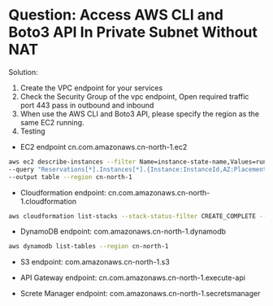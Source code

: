 # Question: Access AWS CLI and Boto3 API In Private Subnet Without NAT

Solution: 
1. Create the VPC endpoint for your services
2. Check the Security Group of the vpc endpoint, Open required traffic port 443 pass in outbound and inbound
3. When use the AWS CLI and Boto3 API, please specify the region as the same EC2 running.
4. Testing

- EC2 endpoint cn.com.amazonaws.cn-north-1.ec2
```bash
aws ec2 describe-instances --filter Name=instance-state-name,Values=running \
--query "Reservations[*].Instances[*].{Instance:InstanceId,AZ:Placement.AvailabilityZone,Name:Tags[?Key=='Name']|[0].Value}" \
--output table --region cn-north-1
```

- Cloudformation endpoint: cn.com.amazonaws.cn-north-1.cloudformation
```bash
aws cloudformation list-stacks --stack-status-filter CREATE_COMPLETE --region cn-north-1 --output table
```

- DynamoDB endpoint: com.amazonaws.cn-north-1.dynamodb
```bash
aws dynamodb list-tables --region cn-north-1
```

- S3 endpoint: com.amazonaws.cn-north-1.s3

- API Gateway endpoint: cn.com.amazonaws.cn-north-1.execute-api

- Screte Manager endpoint: com.amazonaws.cn-north-1.secretsmanager